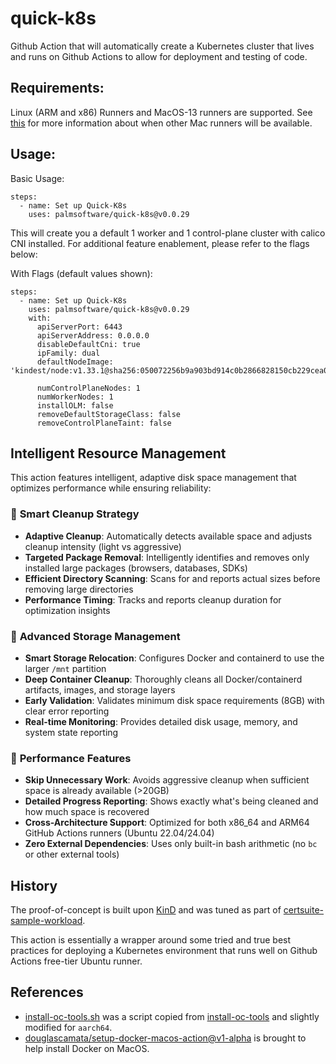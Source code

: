# quick-k8s
Github Action that will automatically create a Kubernetes cluster that lives and runs on Github Actions to allow for deployment and testing of code.

## Requirements:

Linux (ARM and x86) Runners and MacOS-13 runners are supported.  See [this](https://github.com/marketplace/actions/setup-docker-on-macos#arm64-processors-m1-m2-m3-series-used-on-macos-14-images-are-unsupported) for more information about when other Mac runners will be available.

## Usage:

Basic Usage:
```
steps:
  - name: Set up Quick-K8s
    uses: palmsoftware/quick-k8s@v0.0.29
```

This will create you a default 1 worker and 1 control-plane cluster with calico CNI installed.  For additional feature enablement, please refer to the flags below:

With Flags (default values shown):

```
steps:
  - name: Set up Quick-K8s
    uses: palmsoftware/quick-k8s@v0.0.29
    with:
      apiServerPort: 6443
      apiServerAddress: 0.0.0.0
      disableDefaultCni: true
      ipFamily: dual
      defaultNodeImage: 'kindest/node:v1.33.1@sha256:050072256b9a903bd914c0b2866828150cb229cea0efe5892e2b644d5dd3b34f'

      numControlPlaneNodes: 1
      numWorkerNodes: 1
      installOLM: false
      removeDefaultStorageClass: false
      removeControlPlaneTaint: false
```

## Intelligent Resource Management

This action features intelligent, adaptive disk space management that optimizes performance while ensuring reliability:

### 🧠 **Smart Cleanup Strategy**
- **Adaptive Cleanup**: Automatically detects available space and adjusts cleanup intensity (light vs aggressive)
- **Targeted Package Removal**: Intelligently identifies and removes only installed large packages (browsers, databases, SDKs)
- **Efficient Directory Scanning**: Scans for and reports actual sizes before removing large directories
- **Performance Timing**: Tracks and reports cleanup duration for optimization insights

### 🔧 **Advanced Storage Management**
- **Smart Storage Relocation**: Configures Docker and containerd to use the larger `/mnt` partition
- **Deep Container Cleanup**: Thoroughly cleans all Docker/containerd artifacts, images, and storage layers
- **Early Validation**: Validates minimum disk space requirements (8GB) with clear error reporting
- **Real-time Monitoring**: Provides detailed disk usage, memory, and system state reporting

### 🎯 **Performance Features**
- **Skip Unnecessary Work**: Avoids aggressive cleanup when sufficient space is already available (>20GB)
- **Detailed Progress Reporting**: Shows exactly what's being cleaned and how much space is recovered
- **Cross-Architecture Support**: Optimized for both x86_64 and ARM64 GitHub Actions runners (Ubuntu 22.04/24.04)
- **Zero External Dependencies**: Uses only built-in bash arithmetic (no `bc` or other external tools)

## History

The proof-of-concept is built upon [KinD](https://github.com/kubernetes-sigs/kind) and was tuned as part of [certsuite-sample-workload](https://github.com/redhat-best-practices-for-k8s/certsuite-sample-workload).

This action is essentially a wrapper around some tried and true best practices for deploying a Kubernetes environment that runs well on Github Actions free-tier Ubuntu runner.

## References

- [install-oc-tools.sh](./scripts/install-oc-tools.sh) was a script copied from [install-oc-tools](https://github.com/cptmorgan-rh/install-oc-tools) and slightly modified for `aarch64`.
- [douglascamata/setup-docker-macos-action@v1-alpha](https://github.com/marketplace/actions/setup-docker-on-macos) is brought to help install Docker on MacOS.

